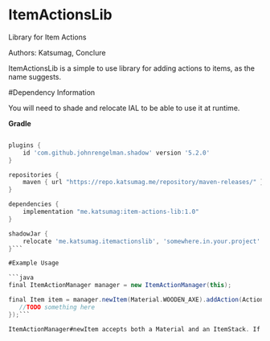 # ItemActionsLib
Library for Item Actions 

Authors: Katsumag, Conclure

ItemActionsLib is a simple to use library for adding actions to items, as the name suggests.

#Dependency Information

You will need to shade and relocate IAL to be able to use it at runtime.

**Gradle**
```gradle

plugins {
    id 'com.github.johnrengelman.shadow' version '5.2.0'
}

repositories {
    maven { url "https://repo.katsumag.me/repository/maven-releases/" }
}

dependencies {
    implementation "me.katsumag:item-actions-lib:1.0"
}

shadowJar {
    relocate 'me.katsumag.itemactionslib', 'somewhere.in.your.project'
}```

#Example Usage

```java
final ItemActionManager manager = new ItemActionManager(this);

final Item item = manager.newItem(Material.WOODEN_AXE).addAction(ActionType.RIGHT_CLICK, event -> {
   //TODO something here 
});```

ItemActionManager#newItem accepts both a Material and an ItemStack. If you want to see all available ActionTypes, you can see them [here.](https://github.com/katsumag/ItemActionsLib/blob/master/src/main/java/me/katsumag/itemactionslib/ActionType.java)

